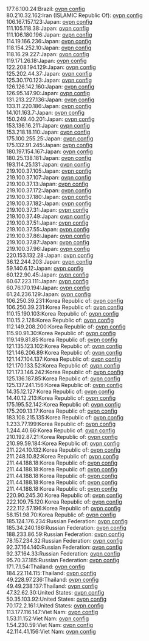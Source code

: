 177.6.100.24:Brazil: [ovpn config](vpn/177_6_100_24.ovpn)  
80.210.32.162:Iran (ISLAMIC Republic Of): [ovpn config](vpn/80_210_32_162.ovpn)  
106.167.157.123:Japan: [ovpn config](vpn/106_167_157_123.ovpn)  
111.105.118.38:Japan: [ovpn config](vpn/111_105_118_38.ovpn)  
111.106.180.196:Japan: [ovpn config](vpn/111_106_180_196.ovpn)  
114.19.166.236:Japan: [ovpn config](vpn/114_19_166_236.ovpn)  
118.154.252.10:Japan: [ovpn config](vpn/118_154_252_10.ovpn)  
118.16.29.227:Japan: [ovpn config](vpn/118_16_29_227.ovpn)  
119.171.26.18:Japan: [ovpn config](vpn/119_171_26_18.ovpn)  
122.208.194.129:Japan: [ovpn config](vpn/122_208_194_129.ovpn)  
125.202.44.37:Japan: [ovpn config](vpn/125_202_44_37.ovpn)  
125.30.170.123:Japan: [ovpn config](vpn/125_30_170_123.ovpn)  
126.126.142.160:Japan: [ovpn config](vpn/126_126_142_160.ovpn)  
126.95.147.90:Japan: [ovpn config](vpn/126_95_147_90.ovpn)  
131.213.227.136:Japan: [ovpn config](vpn/131_213_227_136.ovpn)  
133.11.220.186:Japan: [ovpn config](vpn/133_11_220_186.ovpn)  
14.101.163.7:Japan: [ovpn config](vpn/14_101_163_7.ovpn)  
150.249.40.201:Japan: [ovpn config](vpn/150_249_40_201.ovpn)  
153.136.16.211:Japan: [ovpn config](vpn/153_136_16_211.ovpn)  
153.218.18.110:Japan: [ovpn config](vpn/153_218_18_110.ovpn)  
175.100.255.25:Japan: [ovpn config](vpn/175_100_255_25.ovpn)  
175.132.91.245:Japan: [ovpn config](vpn/175_132_91_245.ovpn)  
180.197.154.167:Japan: [ovpn config](vpn/180_197_154_167.ovpn)  
180.25.138.181:Japan: [ovpn config](vpn/180_25_138_181.ovpn)  
193.114.25.131:Japan: [ovpn config](vpn/193_114_25_131.ovpn)  
219.100.37.105:Japan: [ovpn config](vpn/219_100_37_105.ovpn)  
219.100.37.107:Japan: [ovpn config](vpn/219_100_37_107.ovpn)  
219.100.37.13:Japan: [ovpn config](vpn/219_100_37_13.ovpn)  
219.100.37.172:Japan: [ovpn config](vpn/219_100_37_172.ovpn)  
219.100.37.180:Japan: [ovpn config](vpn/219_100_37_180.ovpn)  
219.100.37.182:Japan: [ovpn config](vpn/219_100_37_182.ovpn)  
219.100.37.31:Japan: [ovpn config](vpn/219_100_37_31.ovpn)  
219.100.37.49:Japan: [ovpn config](vpn/219_100_37_49.ovpn)  
219.100.37.51:Japan: [ovpn config](vpn/219_100_37_51.ovpn)  
219.100.37.55:Japan: [ovpn config](vpn/219_100_37_55.ovpn)  
219.100.37.86:Japan: [ovpn config](vpn/219_100_37_86.ovpn)  
219.100.37.87:Japan: [ovpn config](vpn/219_100_37_87.ovpn)  
219.100.37.96:Japan: [ovpn config](vpn/219_100_37_96.ovpn)  
220.153.132.28:Japan: [ovpn config](vpn/220_153_132_28.ovpn)  
36.12.244.203:Japan: [ovpn config](vpn/36_12_244_203.ovpn)  
59.140.6.12:Japan: [ovpn config](vpn/59_140_6_12.ovpn)  
60.122.90.45:Japan: [ovpn config](vpn/60_122_90_45.ovpn)  
60.67.223.111:Japan: [ovpn config](vpn/60_67_223_111.ovpn)  
60.76.170.194:Japan: [ovpn config](vpn/60_76_170_194.ovpn)  
61.24.236.129:Japan: [ovpn config](vpn/61_24_236_129.ovpn)  
106.250.39.231:Korea Republic of: [ovpn config](vpn/106_250_39_231.ovpn)  
106.250.39.231:Korea Republic of: [ovpn config](vpn/106_250_39_231.ovpn)  
110.15.190.103:Korea Republic of: [ovpn config](vpn/110_15_190_103.ovpn)  
110.15.2.128:Korea Republic of: [ovpn config](vpn/110_15_2_128.ovpn)  
112.149.208.200:Korea Republic of: [ovpn config](vpn/112_149_208_200.ovpn)  
115.90.91.30:Korea Republic of: [ovpn config](vpn/115_90_91_30.ovpn)  
119.149.81.85:Korea Republic of: [ovpn config](vpn/119_149_81_85.ovpn)  
121.135.123.102:Korea Republic of: [ovpn config](vpn/121_135_123_102.ovpn)  
121.146.206.89:Korea Republic of: [ovpn config](vpn/121_146_206_89.ovpn)  
121.147.104.137:Korea Republic of: [ovpn config](vpn/121_147_104_137.ovpn)  
121.170.133.52:Korea Republic of: [ovpn config](vpn/121_170_133_52.ovpn)  
121.173.146.242:Korea Republic of: [ovpn config](vpn/121_173_146_242.ovpn)  
125.136.187.85:Korea Republic of: [ovpn config](vpn/125_136_187_85.ovpn)  
125.137.241.156:Korea Republic of: [ovpn config](vpn/125_137_241_156.ovpn)  
14.35.12.127:Korea Republic of: [ovpn config](vpn/14_35_12_127.ovpn)  
14.40.12.213:Korea Republic of: [ovpn config](vpn/14_40_12_213.ovpn)  
175.195.52.142:Korea Republic of: [ovpn config](vpn/175_195_52_142.ovpn)  
175.209.13.17:Korea Republic of: [ovpn config](vpn/175_209_13_17.ovpn)  
183.108.215.135:Korea Republic of: [ovpn config](vpn/183_108_215_135.ovpn)  
1.233.77.199:Korea Republic of: [ovpn config](vpn/1_233_77_199.ovpn)  
1.244.40.66:Korea Republic of: [ovpn config](vpn/1_244_40_66.ovpn)  
210.192.87.21:Korea Republic of: [ovpn config](vpn/210_192_87_21.ovpn)  
210.99.59.184:Korea Republic of: [ovpn config](vpn/210_99_59_184.ovpn)  
211.224.10.132:Korea Republic of: [ovpn config](vpn/211_224_10_132.ovpn)  
211.248.10.82:Korea Republic of: [ovpn config](vpn/211_248_10_82.ovpn)  
211.44.188.18:Korea Republic of: [ovpn config](vpn/211_44_188_18.ovpn)  
211.44.188.18:Korea Republic of: [ovpn config](vpn/211_44_188_18.ovpn)  
211.44.188.18:Korea Republic of: [ovpn config](vpn/211_44_188_18.ovpn)  
211.44.188.18:Korea Republic of: [ovpn config](vpn/211_44_188_18.ovpn)  
211.44.188.18:Korea Republic of: [ovpn config](vpn/211_44_188_18.ovpn)  
220.90.245.30:Korea Republic of: [ovpn config](vpn/220_90_245_30.ovpn)  
222.109.75.120:Korea Republic of: [ovpn config](vpn/222_109_75_120.ovpn)  
222.112.57.196:Korea Republic of: [ovpn config](vpn/222_112_57_196.ovpn)  
58.151.98.70:Korea Republic of: [ovpn config](vpn/58_151_98_70.ovpn)  
185.124.176.234:Russian Federation: [ovpn config](vpn/185_124_176_234.ovpn)  
185.34.240.186:Russian Federation: [ovpn config](vpn/185_34_240_186.ovpn)  
188.233.86.59:Russian Federation: [ovpn config](vpn/188_233_86_59.ovpn)  
78.157.234.32:Russian Federation: [ovpn config](vpn/78_157_234_32.ovpn)  
92.37.164.140:Russian Federation: [ovpn config](vpn/92_37_164_140.ovpn)  
92.37.164.33:Russian Federation: [ovpn config](vpn/92_37_164_33.ovpn)  
95.70.37.185:Russian Federation: [ovpn config](vpn/95_70_37_185.ovpn)  
171.7.1.54:Thailand: [ovpn config](vpn/171_7_1_54.ovpn)  
184.22.114.115:Thailand: [ovpn config](vpn/184_22_114_115.ovpn)  
49.228.97.236:Thailand: [ovpn config](vpn/49_228_97_236.ovpn)  
49.49.238.137:Thailand: [ovpn config](vpn/49_49_238_137.ovpn)  
47.32.62.30:United States: [ovpn config](vpn/47_32_62_30.ovpn)  
50.35.103.92:United States: [ovpn config](vpn/50_35_103_92.ovpn)  
70.172.2.161:United States: [ovpn config](vpn/70_172_2_161.ovpn)  
113.177.116.147:Viet Nam: [ovpn config](vpn/113_177_116_147.ovpn)  
1.53.11.152:Viet Nam: [ovpn config](vpn/1_53_11_152.ovpn)  
1.54.230.59:Viet Nam: [ovpn config](vpn/1_54_230_59.ovpn)  
42.114.41.156:Viet Nam: [ovpn config](vpn/42_114_41_156.ovpn)  
